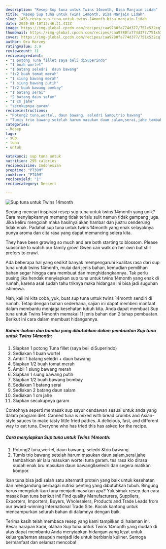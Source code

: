 ```yaml
---
description: "Resep Sup tuna untuk Twins 14month, Bisa Manjain Lidah"
title: "Resep Sup tuna untuk Twins 14month, Bisa Manjain Lidah"
slug: 1453-resep-sup-tuna-untuk-twins-14month-bisa-manjain-lidah
date: 2020-08-10T12:46:21.412Z
image: https://img-global.cpcdn.com/recipes/caa9780fa774d377/751x532cq70/sup-tuna-untuk-twins-14month-foto-resep-utama.jpg
thumbnail: https://img-global.cpcdn.com/recipes/caa9780fa774d377/751x532cq70/sup-tuna-untuk-twins-14month-foto-resep-utama.jpg
cover: https://img-global.cpcdn.com/recipes/caa9780fa774d377/751x532cq70/sup-tuna-untuk-twins-14month-foto-resep-utama.jpg
author: Ora Harvey
ratingvalue: 3.9
reviewcount: 11
recipeingredient:
- "1 potong Tuna fillet saya beli diSuperindo"
- "1 buah wortel"
- "1 batang seledri  daun bawang"
- "1/2 buah tomat merah"
- "1 siung bawang merah"
- "1 siung bawang putih"
- "1/2 buah bawang bombay"
- "1 batang serai"
- "2 batang daun salam"
- "1 cm jahe"
- "secukupnya garam"
recipeinstructions:
- "Potong2 tuna,wortel, daun bawang, seledri &amp;trio bawang"
- "Tumis trio bawang setelah harum masukan daun salam,serai,jahe tambahkan air lalu masukan wortel tuna garam. tes rasa klo dirasa sudah enak bru masukan daun bawang&amp;seledri dan segera matikan kompor."
categories:
- Resep
tags:
- sup
- tuna
- untuk

katakunci: sup tuna untuk 
nutrition: 295 calories
recipecuisine: Indonesian
preptime: "PT30M"
cooktime: "PT40M"
recipeyield: "1"
recipecategory: Dessert

---
```



![Sup tuna untuk Twins 14month](https://img-global.cpcdn.com/recipes/caa9780fa774d377/751x532cq70/sup-tuna-untuk-twins-14month-foto-resep-utama.jpg)

Sedang mencari inspirasi resep sup tuna untuk twins 14month yang unik? Cara menyiapkannya memang tidak terlalu sulit namun tidak gampang juga. Jika keliru mengolah maka hasilnya akan hambar dan justru cenderung tidak enak. Padahal sup tuna untuk twins 14month yang enak selayaknya punya aroma dan cita rasa yang dapat memancing selera kita.

They have been growing so much and are both starting to blossom. Please subscribe to watch our family grow! Gwen can walk on her own but still prefers to crawl.

Ada beberapa hal yang sedikit banyak mempengaruhi kualitas rasa dari sup tuna untuk twins 14month, mulai dari jenis bahan, kemudian pemilihan bahan segar hingga cara membuat dan menghidangkannya. Tak perlu pusing jika hendak menyiapkan sup tuna untuk twins 14month yang enak di rumah, karena asal sudah tahu triknya maka hidangan ini bisa jadi suguhan istimewa.


Nah, kali ini kita coba, yuk, buat sup tuna untuk twins 14month sendiri di rumah. Tetap dengan bahan sederhana, sajian ini dapat memberi manfaat dalam membantu menjaga kesehatan tubuh kita. Anda dapat membuat Sup tuna untuk Twins 14month memakai 11 jenis bahan dan 2 tahap pembuatan. Berikut ini cara dalam membuat hidangannya.

<!--inarticleads1-->

##### Bahan-bahan dan bumbu yang dibutuhkan dalam pembuatan Sup tuna untuk Twins 14month:

1. Siapkan 1 potong Tuna fillet (saya beli diSuperindo)
1. Sediakan 1 buah wortel
1. Ambil 1 batang seledri + daun bawang
1. Siapkan 1/2 buah tomat merah
1. Ambil 1 siung bawang merah
1. Siapkan 1 siung bawang putih
1. Siapkan 1/2 buah bawang bombay
1. Sediakan 1 batang serai
1. Sediakan 2 batang daun salam
1. Sediakan 1 cm jahe
1. Siapkan secukupnya garam


Contohnya seperti memasak sup sayur cendawan sesuai untuk anda yang dalam program diet. Canned tuna is mixed with bread crumbs and Asian-style sauces to make tasty little fried patties. A delicious, fast, and different way to eat tuna. Everyone who has tried this has asked for the recipe. 

<!--inarticleads2-->

##### Cara menyiapkan Sup tuna untuk Twins 14month:

1. Potong2 tuna,wortel, daun bawang, seledri &amp;trio bawang
1. Tumis trio bawang setelah harum masukan daun salam,serai,jahe tambahkan air lalu masukan wortel tuna garam. tes rasa klo dirasa sudah enak bru masukan daun bawang&amp;seledri dan segera matikan kompor.


Ikan tuna bisa jadi salah satu alternatif protein yang baik untuk kesehatan dan mengandung berbagai nutrisi penting yang dibutuhkan tubuh. Bingung harus mengolah ikan tuna menjadi masakan apa? Yuk simak resep dan cara masak ikan tuna berikut ini! Find quality Manufacturers, Suppliers, Exporters, Importers, Buyers, Wholesalers, Products and Trade Leads from our award-winning International Trade Site. Kocok kantong untuk mencampurkan seluruh bahan di dalamnya dengan baik. 

Terima kasih telah membaca resep yang kami tampilkan di halaman ini. Besar harapan kami, olahan Sup tuna untuk Twins 14month yang mudah di atas dapat membantu Anda menyiapkan hidangan yang lezat untuk keluarga/teman ataupun menjadi ide untuk berbisnis kuliner. Semoga bermanfaat dan selamat mencoba!
